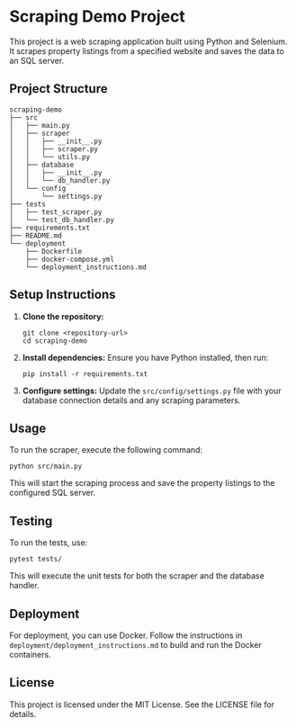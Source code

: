 # Scraping Demo Project

This project is a web scraping application built using Python and Selenium. It scrapes property listings from a specified website and saves the data to an SQL server.

## Project Structure

```
scraping-demo
├── src
│   ├── main.py
│   ├── scraper
│   │   ├── __init__.py
│   │   ├── scraper.py
│   │   └── utils.py
│   ├── database
│   │   ├── __init__.py
│   │   └── db_handler.py
│   └── config
│       └── settings.py
├── tests
│   ├── test_scraper.py
│   └── test_db_handler.py
├── requirements.txt
├── README.md
└── deployment
    ├── Dockerfile
    ├── docker-compose.yml
    └── deployment_instructions.md
```

## Setup Instructions

1. **Clone the repository:**
   ```
   git clone <repository-url>
   cd scraping-demo
   ```

2. **Install dependencies:**
   Ensure you have Python installed, then run:
   ```
   pip install -r requirements.txt
   ```

3. **Configure settings:**
   Update the `src/config/settings.py` file with your database connection details and any scraping parameters.

## Usage

To run the scraper, execute the following command:
```
python src/main.py
```

This will start the scraping process and save the property listings to the configured SQL server.

## Testing

To run the tests, use:
```
pytest tests/
```

This will execute the unit tests for both the scraper and the database handler.

## Deployment

For deployment, you can use Docker. Follow the instructions in `deployment/deployment_instructions.md` to build and run the Docker containers.

## License

This project is licensed under the MIT License. See the LICENSE file for details.